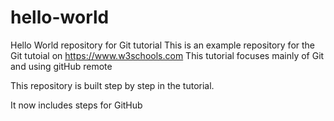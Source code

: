 # hello-world
Hello World repository for Git tutorial
This is an example repository for the Git tutoial on https://www.w3schools.com
This tutorial focuses mainly of Git and using gitHub remote

This repository is built step by step in the tutorial.

It now includes steps for GitHub
